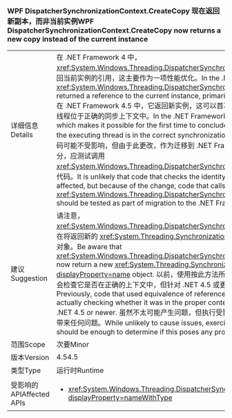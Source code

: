 ### <a name="wpf-dispatchersynchronizationcontextcreatecopy-now-returns-a-new-copy-instead-of-the-current-instance"></a><span data-ttu-id="ea8e2-101">WPF DispatcherSynchronizationContext.CreateCopy 现在返回新副本，而非当前实例</span><span class="sxs-lookup"><span data-stu-id="ea8e2-101">WPF DispatcherSynchronizationContext.CreateCopy now returns a new copy instead of the current instance</span></span>

|   |   |
|---|---|
|<span data-ttu-id="ea8e2-102">详细信息</span><span class="sxs-lookup"><span data-stu-id="ea8e2-102">Details</span></span>|<span data-ttu-id="ea8e2-103">在 .NET Framework 4 中，<xref:System.Windows.Threading.DispatcherSynchronizationContext.CreateCopy> 返回当前实例的引用，这主要作为一项性能优化。</span><span class="sxs-lookup"><span data-stu-id="ea8e2-103">In the .NET Framework 4, <xref:System.Windows.Threading.DispatcherSynchronizationContext.CreateCopy> returned a reference to the current instance, primarily as a performance optimization.</span></span> <span data-ttu-id="ea8e2-104">在 .NET Framework 4.5 中，它返回新实例，这可以首次得出结论：相同的引用指示执行线程位于正确的同步上下文中。</span><span class="sxs-lookup"><span data-stu-id="ea8e2-104">In the .NET Framework 4.5, it returns a new instance which makes it possible for the first time to conclude that equal references indicate the executing thread is in the correct synchronization context.</span></span>  <span data-ttu-id="ea8e2-105">检查这些引用标识的代码可能不受影响，但由于此更改，作为迁移到 .NET Framework 4.5 或更高版本的一部分，应测试调用 <xref:System.Windows.Threading.DispatcherSynchronizationContext.CreateCopy> 的代码。</span><span class="sxs-lookup"><span data-stu-id="ea8e2-105">It is unlikely that code that checks the identity of these references will be affected, but because of the change, code that calls <xref:System.Windows.Threading.DispatcherSynchronizationContext.CreateCopy> should be tested as part of migration to the .NET Framework 4.5 or newer.</span></span>|
|<span data-ttu-id="ea8e2-106">建议</span><span class="sxs-lookup"><span data-stu-id="ea8e2-106">Suggestion</span></span>|<span data-ttu-id="ea8e2-107">请注意，<xref:System.Windows.Threading.DispatcherSynchronizationContext.CreateCopy> 现在将返回新的 <xref:System.Threading.SynchronizationContext?displayProperty=name> 对象。</span><span class="sxs-lookup"><span data-stu-id="ea8e2-107">Be aware that <xref:System.Windows.Threading.DispatcherSynchronizationContext.CreateCopy> will now return a new <xref:System.Threading.SynchronizationContext?displayProperty=name> object.</span></span> <span data-ttu-id="ea8e2-108">以前，使用按此方法所生成引用的等效项的代码实际上不会检查它是否在正确的上下文中，但针对 .NET 4.5 或更高版本生成时则会检查。</span><span class="sxs-lookup"><span data-stu-id="ea8e2-108">Previously, code that used equivalence of references generated this way was not actually checking whether it was in the proper context, but does when built against .NET 4.5 or newer.</span></span>  <span data-ttu-id="ea8e2-109">虽然不太可能产生问题，但执行受影响的代码路径应足以确定这是否会带来任何问题。</span><span class="sxs-lookup"><span data-stu-id="ea8e2-109">While unlikely to cause issues, exercising the affected code paths should be enough to determine if this poses any problem.</span></span>|
|<span data-ttu-id="ea8e2-110">范围</span><span class="sxs-lookup"><span data-stu-id="ea8e2-110">Scope</span></span>|<span data-ttu-id="ea8e2-111">次要</span><span class="sxs-lookup"><span data-stu-id="ea8e2-111">Minor</span></span>|
|<span data-ttu-id="ea8e2-112">版本</span><span class="sxs-lookup"><span data-stu-id="ea8e2-112">Version</span></span>|<span data-ttu-id="ea8e2-113">4.5</span><span class="sxs-lookup"><span data-stu-id="ea8e2-113">4.5</span></span>|
|<span data-ttu-id="ea8e2-114">类型</span><span class="sxs-lookup"><span data-stu-id="ea8e2-114">Type</span></span>|<span data-ttu-id="ea8e2-115">运行时</span><span class="sxs-lookup"><span data-stu-id="ea8e2-115">Runtime</span></span>|
|<span data-ttu-id="ea8e2-116">受影响的 API</span><span class="sxs-lookup"><span data-stu-id="ea8e2-116">Affected APIs</span></span>|<ul><li><xref:System.Windows.Threading.DispatcherSynchronizationContext.CreateCopy?displayProperty=nameWithType></li></ul>|

